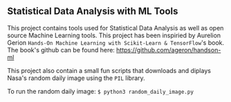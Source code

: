 ## Statistical Data Analysis with ML Tools

This project contains tools used for Statistical Data Analysis as well as open source Machine Learning tools.
This project has been inspiried by Aurelion Gerion `Hands-On Machine Learning with Scikit-Learn & TensorFlow`'s book. The book's github can be found here: https://github.com/ageron/handson-ml

This project also contain a small fun scripts that downloads and diplays Nasa's random daily image using the `PIL` library.

To run the random daily image: `$ python3 random_daily_image.py`
